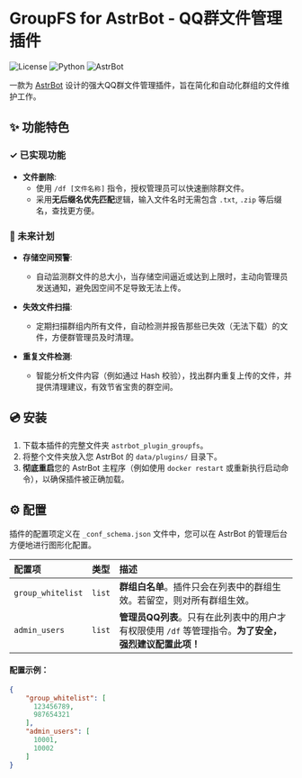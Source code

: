 # GroupFS for AstrBot - QQ群文件管理插件

![License](https://img.shields.io/badge/license-MIT-green)
![Python](https://img.shields.io/badge/python-3.10+-blue.svg)
![AstrBot](https://img.shields.io/badge/framework-AstrBot-orange)

一款为 [AstrBot](https://github.com/AstrBotDevs/AstrBot) 设计的强大QQ群文件管理插件，旨在简化和自动化群组的文件维护工作。

## ✨ 功能特色

### ✓ 已实现功能

* **文件删除**:
    * 使用 `/df [文件名称]` 指令，授权管理员可以快速删除群文件。
    * 采用**无后缀名优先匹配**逻辑，输入文件名时无需包含 `.txt`, `.zip` 等后缀名，查找更方便。

### 🚀 未来计划

* **存储空间预警**:
    * 自动监测群文件的总大小，当存储空间逼近或达到上限时，主动向管理员发送通知，避免因空间不足导致无法上传。

* **失效文件扫描**:
    * 定期扫描群组内所有文件，自动检测并报告那些已失效（无法下载）的文件，方便群管理员及时清理。

* **重复文件检测**:
    * 智能分析文件内容（例如通过 Hash 校验），找出群内重复上传的文件，并提供清理建议，有效节省宝贵的群空间。

## 💿 安装

1.  下载本插件的完整文件夹 `astrbot_plugin_groupfs`。
2.  将整个文件夹放入您 AstrBot 的 `data/plugins/` 目录下。
3.  **彻底重启**您的 AstrBot 主程序（例如使用 `docker restart` 或重新执行启动命令），以确保插件被正确加载。

## ⚙️ 配置

插件的配置项定义在 `_conf_schema.json` 文件中，您可以在 AstrBot 的管理后台方便地进行图形化配置。

| 配置项          | 类型   | 描述                                                                                              |
| :-------------- | :----- | :------------------------------------------------------------------------------------------------ |
| `group_whitelist` | `list` | **群组白名单**。插件只会在列表中的群组生效。若留空，则对所有群组生效。                              |
| `admin_users`   | `list` | **管理员QQ列表**。只有在此列表中的用户才有权限使用 `/df` 等管理指令。**为了安全，强烈建议配置此项！** |

#### 配置示例：

```json
{
    "group_whitelist": [
      123456789,
      987654321
    ],
    "admin_users": [
      10001,
      10002
    ]
}
